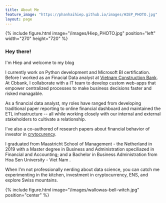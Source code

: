 ```yaml
---
title: About Me
feature_image: "https://phanhaihiep.github.io/images/HIEP_PHOTO.jpg"
layout: page
---
```


{% include figure.html image="/images/Hiep_PHOTO.jpg" position="left" width="270" height="720" %}

### Hey there!

I'm Hiep and welcome to my blog

I currently work on Python development and Microsoft BI certification.
Before I worked as an Finacial Data analyst at [Vietnam Construction Bank]("https://www.cbbank.vn/"). 
At Cbbank, I collaborate with a IT team to develop custom web-apps that empower centralized processes to make business decisions faster and risked managable.

As a financial data analyst, my roles have ranged from developing traditional paper reporting to online financial dashboard and maintained the ETL infrastructure -- all while working closely with our internal and external stakeholders to cultivate a relationship.

I've also a co-authored of research papers about financial behavior of investor in [crytocurency]("https://civisanalytics.wpengine.com/wp-content/uploads/2019/11/HC_HPV_2019_digital.pdf").

I graduated from Maastricht School of Management - the Netherland in 2019 with a Master degree in Business and Administration speciliazed in Financial and Accounting; and a Bachelor in Business Administration from Hoa Sen University - Viet Nam .

When I'm not professionally nerding about data science, you can catch me experimenting in the kitchen, investment in cryptocurrency, ENS, and explore Swiss mountains.

{% include figure.html image="/images/wallowas-bell-witch.jpg" position="center" %}

